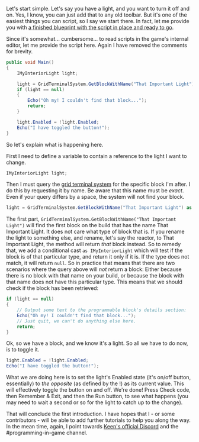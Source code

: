Let's start simple. Let's say you have a light, and you want to turn it off and on. Yes, I know, you can just add that to any old toolbar. But it's one of the easiest things you can script, so I say we start there. In fact, let me provide you with [a finished blueprint with the script in place and ready to go](http://steamcommunity.com/sharedfiles/filedetails/?id=1094911307).

Since it's somewhat... cumbersome... to read scripts in the game's internal editor, let me provide the script here. Again I have removed the comments for brevity.

```cs
public void Main() 
{
    IMyInteriorLight light;

    light = GridTerminalSystem.GetBlockWithName("That Important Light") as IMyInteriorLight;
    if (light == null) 
    {
        Echo("Oh my! I couldn't find that block...");
        return;
    }

    light.Enabled = !light.Enabled;
    Echo("I have toggled the button!");
}
```

So let's explain what is happening here. 

First I need to define a variable to contain a reference to the light I want to change.
```csharp
IMyInteriorLight light;
```

Then I must query the [grid terminal system](https://github.com/malware-dev/MDK-SE/wiki/The-Grid-Terminal-System) for the specific block I'm after. I do this by requesting it by name. Be aware that this name must be _exact_. Even if your query differs by a space, the system will not find your block.
```csharp
light = GridTerminalSystem.GetBlockWithName("That Important Light") as IMyInteriorLight;
```
The first part, `GridTerminalSystem.GetBlockWithName("That Important Light")` will find the first block on the build that has the name That Important Light. It does not care what type of block that is. If you rename the light to something else, and rename, let's say the reactor, to That Important Light, the method will return _that_ block instead. So to remedy that, we add a conditional cast `as IMyInteriorLight` which will test if the block is of that particular type, and return it only if it is. If the type does not match, it will return `null`. So in practice that means that there are two scenarios where the query above will _not_ return a block: Either because there is no block with that name on your build, or because the block with that name does not have this particular type. This means that we should check if the block has been retrieved:
```csharp
if (light == null) 
{
    // Output some text to the programmable block's details section:
    Echo("Oh my! I couldn't find that block...");
    // Just quit, we can't do anything else here.
    return;
}
```
Ok, so we have a block, and we know it's a light. So all we have to do now, is to toggle it.   
```csharp
light.Enabled = !light.Enabled;
Echo("I have toggled the button!");
```

What we are doing here is to set the light's Enabled state (it's on/off button, essentially) to _the opposite_ (as defined by the !) as its current value. This will effectively toggle the button on and off. We're done! Press Check code, then Remember & Exit, and then the Run button, to see what happens (you may need to wait a second or so for the light to catch up to the change).

That will conclude the first introduction. I have hopes that I - or some contributors - will be able to add further tutorials to help you along the way. In the mean time, again, I point towards [Keen's official Discord](https://discord.gg/0hIE7GirODUqhfIg) and the #programming-in-game channel.